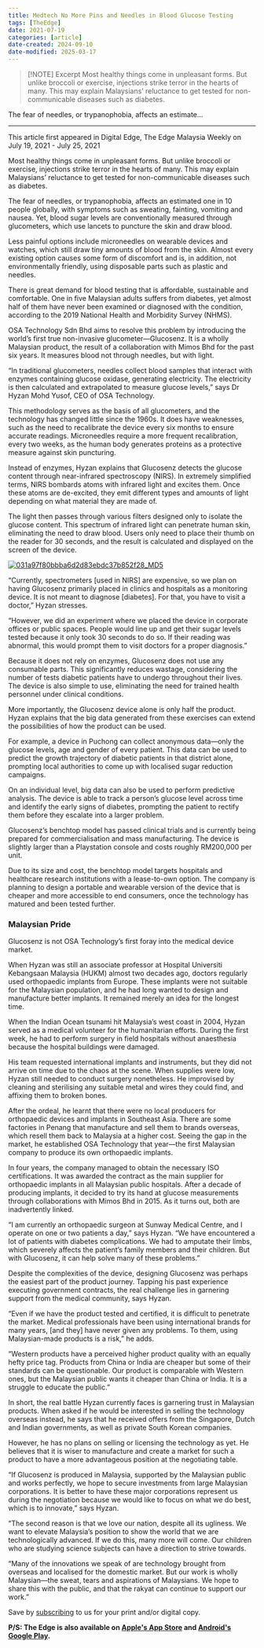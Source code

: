 ```yaml
---
title: Medtech No More Pins and Needles in Blood Glucose Testing
tags: [TheEdge]
date: 2021-07-19
categories: [article]
date-created: 2024-09-10
date-modified: 2025-03-17
---
```


> [!NOTE] Excerpt
> Most healthy things come in unpleasant forms. But unlike broccoli or exercise, injections strike terror in the hearts of many. This may explain Malaysians’ reluctance to get tested for non-communicable diseases such as diabetes.

The fear of needles, or trypanophobia, affects an estimate…

---

This article first appeared in Digital Edge, The Edge Malaysia Weekly on July 19, 2021 - July 25, 2021

Most healthy things come in unpleasant forms. But unlike broccoli or exercise, injections strike terror in the hearts of many. This may explain Malaysians’ reluctance to get tested for non-communicable diseases such as diabetes.

The fear of needles, or trypanophobia, affects an estimated one in 10 people globally, with symptoms such as sweating, fainting, vomiting and nausea. Yet, blood sugar levels are conventionally measured through glucometers, which use lancets to puncture the skin and draw blood.

Less painful options include microneedles on wearable devices and watches, which still draw tiny amounts of blood from the skin. Almost every existing option causes some form of discomfort and is, in addition, not environmentally friendly, using disposable parts such as plastic and needles.

There is great demand for blood testing that is affordable, sustainable and comfortable. One in five Malaysian adults suffers from diabetes, yet almost half of them have never been examined or diagnosed with the condition, according to the 2019 National Health and Morbidity Survey (NHMS).

OSA Technology Sdn Bhd aims to resolve this problem by introducing the world’s first true non-invasive glucometer—Glucosenz. It is a wholly Malaysian product, the result of a collaboration with Mimos Bhd for the past six years. It measures blood not through needles, but with light.

“In traditional glucometers, needles collect blood samples that interact with enzymes containing glucose oxidase, generating electricity. The electricity is then calculated and extrapolated to measure glucose levels,” says Dr Hyzan Mohd Yusof, CEO of OSA Technology.

This methodology serves as the basis of all glucometers, and the technology has changed little since the 1960s. It does have weaknesses, such as the need to recalibrate the device every six months to ensure accurate readings. Microneedles require a more frequent recalibration, every two weeks, as the human body generates proteins as a protective measure against skin puncturing.

Instead of enzymes, Hyzan explains that Glucosenz detects the glucose content through near-infrared spectroscopy (NIRS). In extremely simplified terms, NIRS bombards atoms with infrared light and excites them. Once these atoms are de-excited, they emit different types and amounts of light depending on what material they are made of.

The light then passes through various filters designed only to isolate the glucose content. This spectrum of infrared light can penetrate human skin, eliminating the need to draw blood. Users only need to place their thumb on the reader for 30 seconds, and the result is calculated and displayed on the screen of the device.

[![031a97f80bbba6d2d83ebdc37b852f28_MD5](/media/031a97f80bbba6d2d83ebdc37b852f28_MD5.jpg)](https://assets.theedgemarkets.com/pictures/DE8-Hyzan-tem1379_theedgemarkets.jpg)

“Currently, spectrometers \[used in NIRS\] are expensive, so we plan on having Glucosenz primarily placed in clinics and hospitals as a monitoring device. It is not meant to diagnose \[diabetes\]. For that, you have to visit a doctor,” Hyzan stresses.

“However, we did an experiment where we placed the device in corporate offices or public spaces. People would line up and get their sugar levels tested because it only took 30 seconds to do so. If their reading was abnormal, this would prompt them to visit doctors for a proper diagnosis.”

Because it does not rely on enzymes, Glucosenz does not use any consumable parts. This significantly reduces wastage, considering the number of tests diabetic patients have to undergo throughout their lives. The device is also simple to use, eliminating the need for trained health personnel under clinical conditions.

More importantly, the Glucosenz device alone is only half the product. Hyzan explains that the big data generated from these exercises can extend the possibilities of how the product can be used.

For example, a device in Puchong can collect anonymous data—only the glucose levels, age and gender of every patient. This data can be used to predict the growth trajectory of diabetic patients in that district alone, prompting local authorities to come up with localised sugar reduction campaigns.

On an individual level, big data can also be used to perform predictive analysis. The device is able to track a person’s glucose level across time and identify the early signs of diabetes, prompting the patient to rectify them before they escalate into a larger problem.

Glucosenz’s benchtop model has passed clinical trials and is currently being prepared for commercialisation and mass manufacturing. The device is slightly larger than a Playstation console and costs roughly RM200,000 per unit.

Due to its size and cost, the benchtop model targets hospitals and healthcare research institutions with a lease-to-own option. The company is planning to design a portable and wearable version of the device that is cheaper and more accessible to end consumers, once the technology has matured and been tested further.

### Malaysian Pride

Glucosenz is not OSA Technology’s first foray into the medical device market.

When Hyzan was still an associate professor at Hospital Universiti Kebangsaan Malaysia (HUKM) almost two decades ago, doctors regularly used orthopaedic implants from Europe. These implants were not suitable for the Malaysian population, and he had long wanted to design and manufacture better implants. It remained merely an idea for the longest time.

When the Indian Ocean tsunami hit Malaysia’s west coast in 2004, Hyzan served as a medical volunteer for the humanitarian efforts. During the first week, he had to perform surgery in field hospitals without anaesthesia because the hospital buildings were damaged.

His team requested international implants and instruments, but they did not arrive on time due to the chaos at the scene. When supplies were low, Hyzan still needed to conduct surgery nonetheless. He improvised by cleaning and sterilising any suitable metal and wires they could find, and affixing them to broken bones.

After the ordeal, he learnt that there were no local producers for orthopaedic devices and implants in Southeast Asia. There are some factories in Penang that manufacture and sell them to brands overseas, which resell them back to Malaysia at a higher cost. Seeing the gap in the market, he established OSA Technology that year—the first Malaysian company to produce its own orthopaedic implants.

In four years, the company managed to obtain the necessary ISO certifications. It was awarded the contract as the main supplier for orthopaedic implants in all Malaysian public hospitals. After a decade of producing implants, it decided to try its hand at glucose measurements through collaborations with Mimos Bhd in 2015. As it turns out, both are inadvertently linked.

“I am currently an orthopaedic surgeon at Sunway Medical Centre, and I operate on one or two patients a day,” says Hyzan. “We have encountered a lot of patients with diabetes complications. We had to amputate their limbs, which severely affects the patient’s family members and their children. But with Glucosenz, it can help solve many of these problems.”

Despite the complexities of the device, designing Glucosenz was perhaps the easiest part of the product journey. Tapping his past experience executing government contracts, the real challenge lies in garnering support from the medical community, says Hyzan.

“Even if we have the product tested and certified, it is difficult to penetrate the market. Medical professionals have been using international brands for many years, \[and they\] have never given any problems. To them, using Malaysian-made products is a risk,” he adds.

“Western products have a perceived higher product quality with an equally hefty price tag. Products from China or India are cheaper but some of their standards can be questionable. Our product is comparable with Western ones, but the Malaysian public wants it cheaper than China or India. It is a struggle to educate the public.”

In short, the real battle Hyzan currently faces is garnering trust in Malaysian products. When asked if he would be interested in selling the technology overseas instead, he says that he received offers from the Singapore, Dutch and Indian governments, as well as private South Korean companies.

However, he has no plans on selling or licensing the technology as yet. He believes that it is wiser to manufacture and create a market for such a product to have a more advantageous position at the negotiating table.

“If Glucosenz is produced in Malaysia, supported by the Malaysian public and works perfectly, we hope to secure investments from large Malaysian corporations. It is better to have these major corporations represent us during the negotiation because we would like to focus on what we do best, which is to innovate,” says Hyzan.

“The second reason is that we love our nation, despite all its ugliness. We want to elevate Malaysia’s position to show the world that we are technologically advanced. If we do this, many more will come. Our children who are studying science subjects can have a direction to strive towards.

“Many of the innovations we speak of are technology brought from overseas and localised for the domestic market. But our work is wholly Malaysian—the sweat, tears and aspirations of Malaysians. We hope to share this with the public, and that the rakyat can continue to support our work.”

Save by [subscribing](https://subscribe.theedgemalaysia.com/) to us for your print and/or digital copy.

**P/S: The Edge is also available on [Apple's App Store](https://itunes.apple.com/us/app/the-edge-markets/id990567068?ls=1&mt=8) and [Android's Google Play](https://play.google.com/store/apps/details?id=com.bizedge.theedgemarkets.malaysia).**
